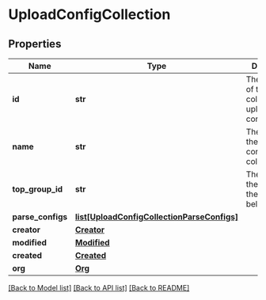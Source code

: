 # UploadConfigCollection

## Properties
Name | Type | Description | Notes
------------ | ------------- | ------------- | -------------
**id** | **str** | The unique id of the collection of upload configurations. | [optional] 
**name** | **str** | The name of the upload configuration collection. | [optional] 
**top_group_id** | **str** | The &#x60;_id&#x60; of the process the collection belongs to. | [optional] 
**parse_configs** | [**list[UploadConfigCollectionParseConfigs]**](UploadConfigCollectionParseConfigs.md) |  | [optional] 
**creator** | [**Creator**](Creator.md) |  | [optional] 
**modified** | [**Modified**](Modified.md) |  | [optional] 
**created** | [**Created**](Created.md) |  | [optional] 
**org** | [**Org**](Org.md) |  | [optional] 

[[Back to Model list]](../README.md#documentation-for-models) [[Back to API list]](../README.md#documentation-for-api-endpoints) [[Back to README]](../README.md)

